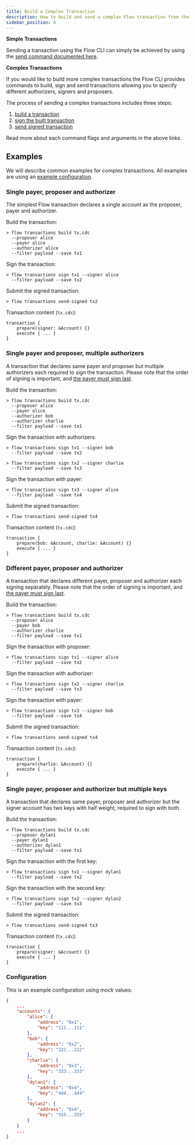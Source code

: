 ```yaml
---
title: Build a Complex Transaction
description: How to build and send a complex Flow transaction from the command line
sidebar_position: 4
---
```


**Simple Transactions**

Sending a transaction using the Flow CLI can simply be 
achieved by using the [send command documented here](./send-transactions.md).

**Complex Transactions**

If you would like to build more complex transactions the Flow CLI provides 
commands to build, sign and send transactions allowing you to specify different 
authorizers, signers and proposers.  

The process of sending a complex transactions includes three steps:
1. [build a transaction](./build-transactions.md)
2. [sign the built transaction](./sign-transaction.md)
3. [send signed transaction](./send-signed-transactions.md)

Read more about each command flags and arguments in the above links.

## Examples
We will describe common examples for complex transactions. All examples are using an [example configuration](./complex-transactions.md#configuration).

### Single payer, proposer and authorizer
The simplest Flow transaction declares a single account as the proposer, payer and authorizer.

Build the transaction:
```shell
> flow transactions build tx.cdc 
  --proposer alice 
  --payer alice 
  --authorizer alice 
  --filter payload --save tx1
```
Sign the transaction:
```shell
> flow transactions sign tx1 --signer alice 
  --filter payload --save tx2
```
Submit the signed transaction:
```shell
> flow transactions send-signed tx2
```
Transaction content (`tx.cdc`):
```
transaction {
    prepare(signer: &Account) {}
    execute { ... }
}
```

### Single payer and proposer, multiple authorizers
A transaction that declares same payer and proposer but multiple authorizers each required to sign the transaction. Please note that the order of signing is important, and [the payer must sign last](../../../build/basics/transactions.md#payer-signs-last).

Build the transaction:
```shell
> flow transactions build tx.cdc 
  --proposer alice
  --payer alice
  --authorizer bob
  --authorizer charlie 
  --filter payload --save tx1
```
Sign the transaction with authorizers:
```shell
> flow transactions sign tx1 --signer bob
  --filter payload --save tx2
```
```shell
> flow transactions sign tx2 --signer charlie
  --filter payload --save tx3
```
Sign the transaction with payer:
```shell
> flow transactions sign tx3 --signer alice
  --filter payload --save tx4
```
Submit the signed transaction:
```shell
> flow transactions send-signed tx4
```
Transaction content (`tx.cdc`):
```
transaction {
    prepare(bob: &Account, charlie: &Account) {}
    execute { ... }
}
```

### Different payer, proposer and authorizer
A transaction that declares different payer, proposer and authorizer each signing separately. 
Please note that the order of signing is important, and [the payer must sign last](../../../build/basics/transactions.md#payer-signs-last).  

Build the transaction:
```shell
> flow transactions build tx.cdc 
  --proposer alice 
  --payer bob 
  --authorizer charlie 
  --filter payload --save tx1
```
Sign the transaction with proposer:
```shell
> flow transactions sign tx1 --signer alice 
  --filter payload --save tx2
```
Sign the transaction with authorizer:
```shell
> flow transactions sign tx2 --signer charlie 
  --filter payload --save tx3
```
Sign the transaction with payer:
```shell
> flow transactions sign tx3 --signer bob 
  --filter payload --save tx4
```
Submit the signed transaction:
```shell
> flow transactions send-signed tx4
```
Transaction content (`tx.cdc`):
```
transaction {
    prepare(charlie: &Account) {}
    execute { ... }
}
```

### Single payer, proposer and authorizer but multiple keys
A transaction that declares same payer, proposer and authorizer but the signer account has two keys with half weight, required to sign with both.


Build the transaction:
```shell
> flow transactions build tx.cdc 
  --proposer dylan1 
  --payer dylan1
  --authorizer dylan1 
  --filter payload --save tx1
```
Sign the transaction with the first key:
```shell
> flow transactions sign tx1 --signer dylan1 
  --filter payload --save tx2
```
Sign the transaction with the second key:
```shell
> flow transactions sign tx2 --signer dylan2 
  --filter payload --save tx3
```
Submit the signed transaction:
```shell
> flow transactions send-signed tx3
```
Transaction content (`tx.cdc`):
```
transaction {
    prepare(signer: &Account) {}
    execute { ... }
}
```

### Configuration
This is an example configuration using mock values:
```json
{
    ... 
    "accounts": {
        "alice": {
            "address": "0x1",
            "key": "111...111"
        },
        "bob": {
            "address": "0x2",
            "key": "222...222"
        },
        "charlie": {
            "address": "0x3",
            "key": "333...333"
        },
        "dylan1": {
            "address": "0x4",
            "key": "444...444"
        },
        "dylan2": {
            "address": "0x4",
            "key": "555...555"
        }
    }
    ...
}
```
